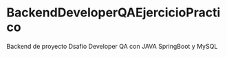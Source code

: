 # BackendDeveloperQAEjercicioPractico
Backend de proyecto Dsafio Developer QA con JAVA SpringBoot y MySQL
